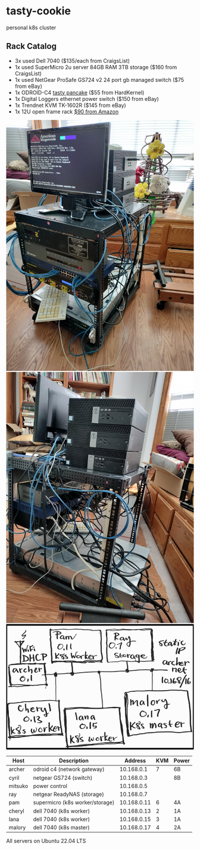 # tasty-cookie
personal k8s cluster

## Rack Catalog
+ 3x used Dell 7040 ($135/each from CraigsList)
+ 1x used SuperMicro 2u server 84GB RAM 3TB storage ($160 from CraigsList)
+ 1x used NetGear ProSafe GS724 v2 24 port gb managed switch ($75 from eBay)
+ 1x ODROID-C4 [tasty pancake](https://github.com/guycole/tasty-pancake) ($55 from HardKernel)
+ 1x Digital Loggers ethernet power switch ($150 from eBay)
+ 1x Trendnet KVM TK-1602R ($145 from eBay)
+ 1x 12U open frame rack [$90 from Amazon](https://www.amazon.com/dp/B0C64X8J8R?ref=ppx_yo2ov_dt_b_product_details&th=1)
 
![front](https://github.com/guycole/tasty-cookie/blob/main/grafix/front_25nov23.png)
![side](https://github.com/guycole/tasty-cookie/blob/main/grafix/side_25nov23.png)
![network](https://github.com/guycole/tasty-cookie/blob/main/grafix/network_25nov23.png)

| Host    | Description                     | Address     | KVM | Power |
| ------- | --------------------------------|-------------|-----|-------|
| archer  | odroid c4 (network gateway)     | 10.168.0.1  |  7  | 6B    |
| cyril   | netgear GS724 (switch)          | 10.168.0.3  |     | 8B    |
| mitsuko | power control                   | 10.168.0.5  |     |       |
| ray     | netgear ReadyNAS (storage)      | 10.168.0.7  |     |       |
| pam     | supermicro (k8s worker/storage) | 10.168.0.11 |  6  | 4A    |
| cheryl  | dell 7040  (k8s worker)         | 10.168.0.13 |  2  | 1A    |
| lana    | dell 7040  (k8s worker)         | 10.168.0.15 |  3  | 1A    |
| malory  | dell 7040  (k8s master)         | 10.168.0.17 |  4  | 2A    |

All servers on Ubuntu 22.04 LTS
